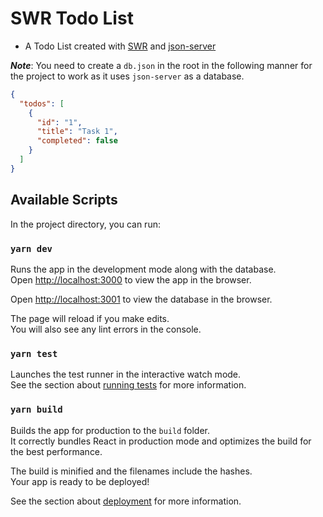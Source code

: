 # SWR Todo List

- A Todo List created with [SWR](https://github.com/zeit/swr) and [json-server](https://github.com/typicode/json-server)

**_Note_**: You need to create a `db.json` in the root in the following manner for the project to work as it uses `json-server` as a database.

```json
{
  "todos": [
    {
      "id": "1",
      "title": "Task 1",
      "completed": false
    }
  ]
}
```

## Available Scripts

In the project directory, you can run:

### `yarn dev`

Runs the app in the development mode along with the database.<br />
Open [http://localhost:3000](http://localhost:3000) to view the app in the browser.

Open [http://localhost:3001](http://localhost:3001) to view the database in the browser.

The page will reload if you make edits.<br />
You will also see any lint errors in the console.

### `yarn test`

Launches the test runner in the interactive watch mode.<br />
See the section about [running tests](https://facebook.github.io/create-react-app/docs/running-tests) for more information.

### `yarn build`

Builds the app for production to the `build` folder.<br />
It correctly bundles React in production mode and optimizes the build for the best performance.

The build is minified and the filenames include the hashes.<br />
Your app is ready to be deployed!

See the section about [deployment](https://facebook.github.io/create-react-app/docs/deployment) for more information.
